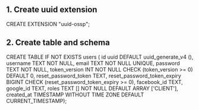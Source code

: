 ## 1. Create uuid extension

CREATE EXTENSION "uuid-ossp";

## 2. Create table and schema

CREATE TABLE IF NOT EXISTS users (
id uuid DEFAULT uuid_generate_v4 (),
username TEXT NOT NULL,
email TEXT NOT NULL UNIQUE,
password TEXT NOT NULL,
token_version INT NOT NULL CHECK (token_version >= 0) DEFAULT 0,
reset_password_token TEXT,
reset_password_token_expiry BIGINT CHECK (reset_password_token_expiry >= 0),
facebook_id TEXT,
google_id TEXT,
roles TEXT [] NOT NULL DEFAULT ARRAY ['CLIENT'],
created_at TIMESTAMP WITHOUT TIME ZONE DEFAULT CURRENT_TIMESTAMP);
